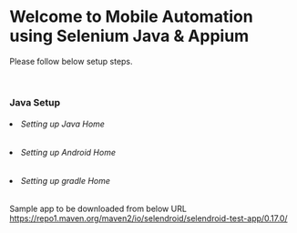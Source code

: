 <H1>Welcome to Mobile Automation using Selenium Java & Appium </H1>
<p>Please follow below setup steps.</p><br>
<H3>Java Setup</H3>
<H6><li>Setting up Java Home</H6>
<H6><li>Setting up Android Home</H6>
<H6><li>Setting up gradle Home</H6>


Sample app to be downloaded from below URL 
https://repo1.maven.org/maven2/io/selendroid/selendroid-test-app/0.17.0/
